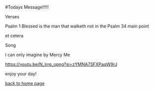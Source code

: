 #Todays Message!!!!!

Verses

Psalm 1 Blessed is the man that walketh not in the 
Psalm 34 
main point 

et cetera

Song 

I can only imagine by Mercy Me

https://youtu.be/N_lrrq_opng?si=zYMNA7SFXPaqW9rJ


enjoy your day!

[back to home page](readme.md)
